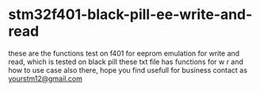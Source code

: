 # stm32f401-black-pill-ee-write-and-read
these are the functions test on f401 for eeprom emulation for write and read, which is tested on black pill
these txt file has functions for w r and how to use case also there, hope you find usefull
for business contact as yourstm12@gmail.com
